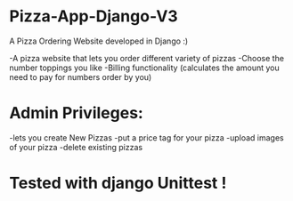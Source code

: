 # Pizza-App-Django-V3
A Pizza Ordering Website developed in Django :) 

-A pizza website that lets you order different variety of pizzas
-Choose the number toppings you like
-Billing functionality (calculates the amount you need to pay for numbers order by you)

# Admin Privileges:
-lets you create New Pizzas
-put a price tag for your pizza
-upload images of your pizza
-delete existing pizzas

# Tested with django Unittest !
